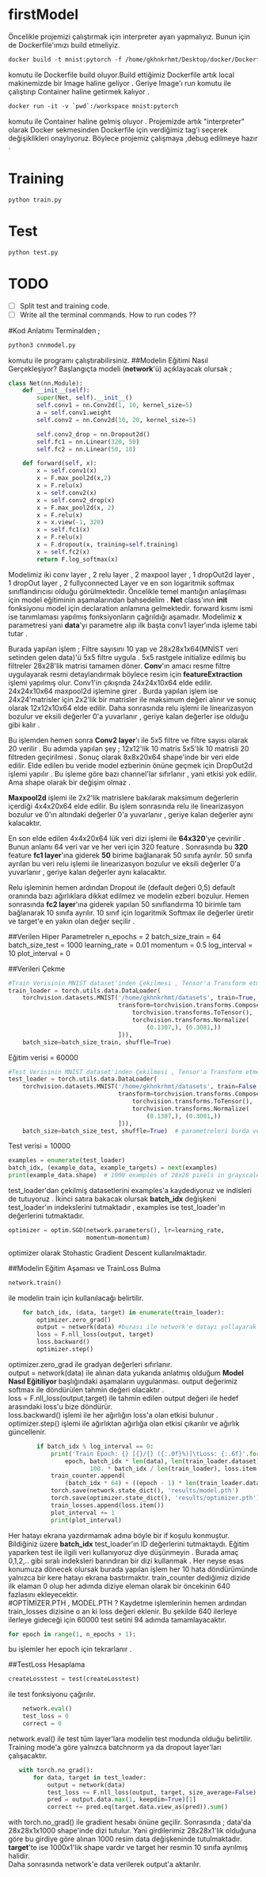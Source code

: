 # firstModel
Öncelikle projemizi çalıştırmak için interpreter ayarı yapmalıyız. Bunun için de 
Dockerfile'ımızı build etmeliyiz. 
```dockerfile
docker build -t mnist:pytorch -f /home/gkhnkrhmt/Desktop/docker/Dockerfile .
```
komutu ile Dockerfile build oluyor.Build ettiğimiz Dockerfile artık local makinemizde
bir Image haline geliyor . Geriye Image'ı run komutu ile çalıştırıp Container haline getirmek
kalıyor . 
```dockerfile
docker run -it -v `pwd`:/workspace mnist:pytorch 
```
komutu ile Container haline gelmiş oluyor . Projemizde artık "interpreter" olarak Docker sekmesinden
Dockerfile için verdiğimiz tag'i seçerek değişiklikleri onaylıyoruz. Böylece projemiz çalışmaya ,debug
edilmeye hazır . 

# Training
```
python train.py
```

# Test

```
python test.py
```

# TODO

- [ ] Split test and training code. 
- [ ] Write all the terminal commands. How to run codes ??

#Kod Anlatımı
Terminalden ;
```python
python3 cnnmodel.py
```
komutu ile programı çalıştırabilirsiniz.
 ##Modelin Eğitimi Nasıl Gerçekleşiyor?
 Başlangıçta modeli (**network**'ü) açıklayacak olursak ;
```python
class Net(nn.Module):
    def __init__(self):
        super(Net, self).__init__()
        self.conv1 = nn.Conv2d(1, 10, kernel_size=5)
        a = self.conv1.weight
        self.conv2 = nn.Conv2d(10, 20, kernel_size=5)

        self.conv2_drop = nn.Dropout2d()
        self.fc1 = nn.Linear(320, 50)
        self.fc2 = nn.Linear(50, 10)

    def forward(self, x):
        x = self.conv1(x)
        x = F.max_pool2d(x,2)
        x = F.relu(x)
        x = self.conv2(x)
        x = self.conv2_drop(x)
        x = F.max_pool2d(x, 2)
        x = F.relu(x)
        x = x.view(-1, 320)
        x = self.fc1(x)
        x = F.relu(x)
        x = F.dropout(x, training=self.training)
        x = self.fc2(x)
        return F.log_softmax(x)
```
Modelimiz iki conv layer , 2 relu layer , 2 maxpool layer , 1 dropOut2d layer , 1 dropOut layer , 2 fullyconnected Layer
ve en son logaritmik softmax sınıflandırıcısı olduğu görülmektedir.
Öncelikle temel mantığın anlaşılması için model eğitiminin aşamalarından bahsedelim . **Net** class'ının **__init__** fonksiyonu 
model için declaration anlamına gelmektedir. forward kısmı ismi ise tanımlaması yapılmış fonksiyonların çağrıldığı aşamadır.
Modelimiz **x** parametresi yani **data**'yı parametre alıp ilk başta conv1 layer'ında işleme tabi tutar . 


Burada yapılan işlem ; Filtre sayısını 10 yap ve 28x28x1x64(MNİST veri setinden gelen data)'ü 5x5 filtre uygula . 
5x5 rastgele initialize edilmiş bu filtreler 28x28'lik matrisi tamamen döner. **Conv**'ın amacı resme filtre uygulayarak resmi
detaylandırmak böylece resim için **featureExtraction** işlemi yapılmış olur. Conv1'in çıkışnda 24x24x10x64 elde edilir.
24x24x10x64 maxpool2d işlemine girer . Burda yapılan işlem ise 24x24'matrisler için 2x2'lik bir matrisler ile maksimum değeri 
alınır ve sonuç olarak 12x12x10x64 elde edilir. Daha sonrasında relu işlemi ile linearizasyon bozulur ve eksili değerler 0'a 
yuvarlanır , geriye kalan değerler ise olduğu gibi kalır . 

Bu işlemden hemen sonra **Conv2 layer**'ı ile 5x5 filtre ve filtre sayısı olarak 20 verilir . Bu adımda yapılan şey ; 
12x12'lik 10 matris 5x5'lik 10 matrisli 20 filtreden geçirilmesi . Sonuç olarak 8x8x20x64 shape'inde bir veri elde edilir.
Elde edilen bu veride model ezberinin önüne geçmek için DropOut2d işlemi yapılır . Bu işleme göre bazı channel'lar sıfırlanır , 
yani etkisi yok edilir. Ama shape olarak bir değişim olmaz .  

**Maxpool2d** işlemi ile 2x2'lik matrislere bakılarak maksimum değerlerin içerdiği 4x4x20x64 elde edilir. Bu işlem sonrasında 
relu ile linearizasyon bozulur ve 0'ın altındaki değerler 0'a yuvarlanır , geriye kalan değerler aynı kalacaktır.

En son elde edilen 4x4x20x64 lük veri dizi işlemi ile **64x320**'ye çevirilir . Bunun anlamı 64 veri var ve her veri için 320
feature . Sonrasında bu **320** feature **fc1 layer**'ına giderek **50** birime bağlanarak 50  sınıfa ayrılır. 50 sınıfa 
ayrılan bu veri relu işlemi ile linearizasyon bozulur ve eksili değerler 0'a yuvarlanır , geriye kalan değerler 
aynı kalacaktır.

Relu işleminin hemen ardından Dropout ile (default değeri 0,5) default oranında  bazı ağırlıklara dikkat edilmez ve  modelin ezberi
bozulur. Hemen sonrasında **fc2 layer**'ına giderek yapılan 50 sınıflandırma 10 birimle tam bağlanarak 10 sınıfa ayrılır.
10 sınıf için logaritmik Softmax ile değerler üretir ve target'e en yakın olan değer seçilir . 

##Verilen Hiper Parametreler
n_epochs = 2
batch_size_train = 64
batch_size_test = 1000
learning_rate = 0.01
momentum = 0.5
log_interval = 10
plot_interval = 0

##Verileri Çekme
```python
#Train Verisinin MNIST dataset'inden Çekilmesi , Tensor'a Transform etme , Data Load ...
train_loader = torch.utils.data.DataLoader(
    torchvision.datasets.MNIST('/home/gkhnkrhmt/datasets', train=True, download=True,
                               transform=torchvision.transforms.Compose([
                                   torchvision.transforms.ToTensor(),
                                   torchvision.transforms.Normalize(
                                       (0.1307,), (0.3081,))
                               ])),
    batch_size=batch_size_train, shuffle=True)
```
Eğitim verisi = 60000
```python
#Test Verisinin MNIST dataset'inden Çekilmesi , Tensor'a Transform etme , Data Load ...
test_loader = torch.utils.data.DataLoader(
    torchvision.datasets.MNIST('/home/gkhnkrhmt/datasets', train=False, download=True,
                               transform=torchvision.transforms.Compose([
                                   torchvision.transforms.ToTensor(),
                                   torchvision.transforms.Normalize(
                                       (0.1307,), (0.3081,))
                               ])),
    batch_size=batch_size_test, shuffle=True)  # parametreleri burda verdik batch için
```
Test verisi = 10000

```python
examples = enumerate(test_loader)
batch_idx, (example_data, example_targets) = next(examples)
print(example_data.shape)  # 1000 examples of 28x28 pixels in grayscale (i.e. no rgb channels, hence the one).
```
test_loader'dan çekilmiş datasetlerini examples'a kaydediyoruz ve indisleri de tutuyoruz . İkinci satıra bakacak olursak 
**batch_idx** değişkeni test_loader'ın indekslerini tutmaktadır , examples ise test_loader'ın değerlerini tutmaktadır.

```python
optimizer = optim.SGD(network.parameters(), lr=learning_rate,
                      momentum=momentum)
```
optimizer olarak Stohastic Gradient Descent kullanılmaktadır.

##Modelin Eğitim Aşaması ve TrainLoss Bulma 
```python
network.train()
```
ile modelin train için kullanılacağı belirtilir. 
```python
    for batch_idx, (data, target) in enumerate(train_loader):
        optimizer.zero_grad()
        output = network(data) #burası ile network'e datayı yollayarak datayı eğitiyor.
        loss = F.nll_loss(output, target)
        loss.backward()
        optimizer.step()
```
optimizer.zero_grad ile gradyan değerleri sıfırlanır. <br/>
output = network(data) ile alınan data yukarıda anlatmış olduğum **Model Nasıl Eğitiliyor** başlığındaki aşamaların uygulanması.
output değerimiz softmax ile döndürülen tahmin değeri olacaktır . <br/>
loss = F.nll_loss(output,target) ile tahmin edilen output değeri ile hedef arasındaki loss'u bize döndürür. <br/>
loss.backward() işlemi ile her ağırlığın loss'a olan etkisi bulunur . <br/>
optimizer.step() işlemi ile ağırlıktan ağırlığa olan etkisi çıkarılır ve ağırlık güncellenir.

```python
        if batch_idx % log_interval == 0:
            print('Train Epoch: {} [{}/{} ({:.0f}%)]\tLoss: {:.6f}'.format(
                epoch, batch_idx * len(data), len(train_loader.dataset),
                       100. * batch_idx / len(train_loader), loss.item()))
            train_counter.append(
                (batch_idx * 64) + ((epoch - 1) * len(train_loader.dataset)))
            torch.save(network.state_dict(), 'results/model.pth')
            torch.save(optimizer.state_dict(), 'results/optimizer.pth')
            train_losses.append(loss.item())
            plot_interval += 1
            print(plot_interval)
```
Her hatayı ekrana yazdırmamak adına böyle bir if koşulu konmuştur. Bildiğiniz üzere **batch_idx** test_loader'ın ID değerlerini
tutmaktaydı. Eğitim yaparken test ile ilgili veri kullanıyoruz diye düşünmeyin . Burada amaç 0,1,2,.. gibi sıralı indeksleri
barındıran bir dizi kullanmak . Her neyse esas konumuza dönecek olursak burada yapılan işlem her 10 hata döndürümünde yalnızca bir kere
hatayı ekrana bastırmaktır. train_counter dediğimiz dizide ilk elaman 0 olup her adımda diziye eleman olarak bir öncekinin 
640 fazlasını  ekleyecektir. <br/>
#OPTİMİZER.PTH , MODEL.PTH ?
Kaydetme işlemlerinin hemen ardından train_losses dizisine o an ki loss değeri eklenir. Bu şekilde 640 ilerleye ilerleye gideceği 
için 60000 test setini 94 adımda tamamlayacaktır.

```python
for epoch in range(1, n_epochs + 1):
```
bu işlemler her epoch için tekrarlanır .

##TestLoss Hesaplama 
```python
createLosstest = test(createLosstest)
```
ile test fonksiyonu çağırılır.
```python
    network.eval()
    test_loss = 0
    correct = 0
```
network.eval() ile test tüm layer'lara modelin test modunda olduğu belirtilir. Training mode'a göre
 yalnızca batchnorm ya da dropout layer'ları çalışacaktır.
 ```python
    with torch.no_grad():
        for data, target in test_loader:
            output = network(data)
            test_loss += F.nll_loss(output, target, size_average=False).item()
            pred = output.data.max(1, keepdim=True)[1]
            correct += pred.eq(target.data.view_as(pred)).sum()
```
with torch.no_grad() ile gradient hesabı önüne geçilir. Sonrasında ;
data'da 28x28x1x1000 shape'inde dizi tutulur. Yani girdilerimiz 28x28x1'lik olduğuna göre bu girdiye göre alınan 1000 resim 
data değişkeninde tutulmaktadır. **target**'te ise 1000x1'lik shape vardır ve target her resmin 10 sınıfa ayrılmış 
halidir. <br/>
Daha sonrasında network'e data verilerek output'a aktarılır.

